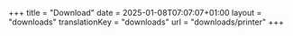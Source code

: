 +++
title = "Download"
date = 2025-01-08T07:07:07+01:00
layout = "downloads"
translationKey = "downloads"
url = "downloads/printer"
+++

